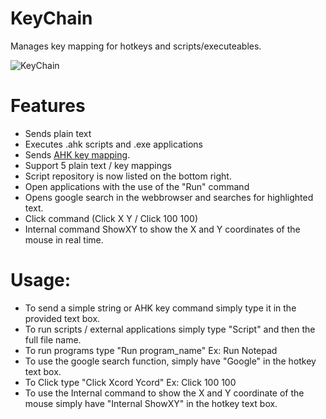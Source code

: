 # KeyChain
Manages key mapping for hotkeys and scripts/executeables.

![KeyChain](https://user-images.githubusercontent.com/32394719/178035093-235c7b7c-9987-4681-9fdb-ddf3327acd37.PNG)

# Features
- Sends plain text
- Executes .ahk scripts and .exe applications
- Sends [AHK key mapping](https://www.autohotkey.com/docs/commands/Send.htm).
- Support 5 plain text / key mappings
- Script repository is now listed on the bottom right.
- Open applications with the use of the "Run" command
- Opens google search in the webbrowser and searches for highlighted text.
- Click command (Click X Y / Click 100 100)
- Internal command ShowXY to show the X and Y coordinates of the mouse in real time.

# Usage:
- To send a simple string or AHK key command simply type it in the provided text box.
- To run scripts / external applications simply type "Script" and then the full file name.
- To run programs type "Run program_name" Ex: Run Notepad
- To use the google search function, simply have "Google" in the hotkey text box.
- To Click type "Click Xcord Ycord" Ex: Click 100 100
- To use the Internal command to show the X and Y coordinate of the mouse simply have "Internal ShowXY" in the hotkey text box.

